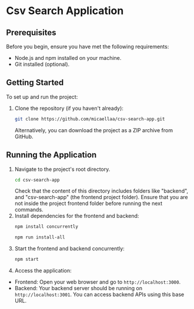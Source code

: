 # Csv Search Application

## Prerequisites

Before you begin, ensure you have met the following requirements:

- Node.js and npm installed on your machine.
- Git installed (optional).

## Getting Started

To set up and run the project:

1. Clone the repository (if you haven't already):

   ```bash
   git clone https://github.com/micaellaa/csv-search-app.git
   ```

   Alternatively, you can download the project as a ZIP archive from GitHub.

## Running the Application

1. Navigate to the project's root directory.
   ```bash
   cd csv-search-app
   ```
   Check that the content of this directory includes folders like "backend", and "csv-search-app" (the frontend project folder).
   Ensure that you are not inside the project frontend folder before running the next commands.
3. Install dependencies for the frontend and backend:
   ```bash
   npm install concurrently
   ```
   ```bash
   npm run install-all
   ```
5. Start the frontend and backend concurrently:
   ```bash
   npm start
   ```
6. Access the application:

- Frontend: Open your web browser and go to `http://localhost:3000`.
- Backend: Your backend server should be running on `http://localhost:3001`. You can access backend APIs using this base URL.
